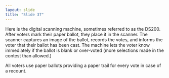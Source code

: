 ```yaml
---
layout: slide
title: "Slide 37"
---
```


Here is the digital scanning machine, sometimes referred to as the DS200. After voters mark their paper ballot, they place it in the scanner. The scanner captures an image of the ballot, records the votes, and informs the voter that their ballot has been cast. The machine lets the voter know immediately if the ballot is blank or over-voted (more selections made in the contest than allowed.)

All voters use paper ballots providing a paper trail for every vote in case of a recount.
